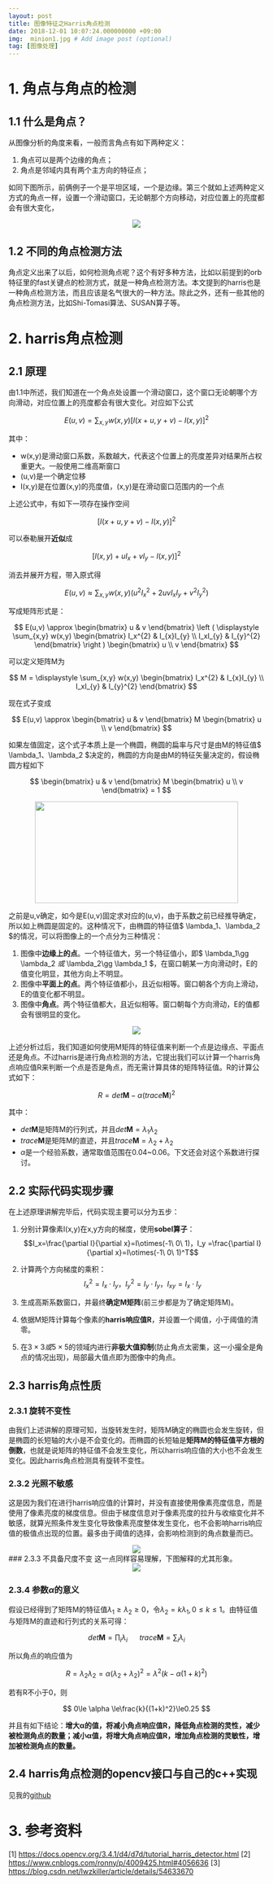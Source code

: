 ```yaml
---
layout: post
title: 图像特征之Harris角点检测
date: 2018-12-01 10:07:24.000000000 +09:00
img:  minion1.jpg # Add image post (optional)
tag: [图像处理]
---
```

# 1. 角点与角点的检测
## 1.1 什么是角点？
从图像分析的角度来看，一般而言角点有如下两种定义：
1. 角点可以是两个边缘的角点；
2. 角点是邻域内具有两个主方向的特征点；

如同下图所示，前俩例子一个是平坦区域，一个是边缘。第三个就如上述两种定义方式的角点一样，设置一个滑动窗口，无论朝那个方向移动，对应位置上的亮度都会有很大变化，
<div style="text-align: center">
<img src="{{site.baseurl}}/assets/img/harris/corner.png"/>
</div>

## 1.2 不同的角点检测方法
角点定义出来了以后，如何检测角点呢？这个有好多种方法，比如以前提到的orb特征里的fast关键点的检测方式，就是一种角点检测方法。本文提到的harris也是一种角点检测方法，而且应该是名气很大的一种方法。除此之外，还有一些其他的角点检测方法，比如Shi-Tomasi算法、SUSAN算子等。

# 2. harris角点检测
## 2.1 原理
由1.1中所述，我们知道在一个角点处设置一个滑动窗口，这个窗口无论朝哪个方向滑动，对应位置上的亮度都会有很大变化。对应如下公式

$$E(u,v) = \sum _{x,y} w(x,y)[ I(x+u,y+v) - I(x,y)]^{2}$$

其中：
- w(x,y)是滑动窗口系数，系数越大，代表这个位置上的亮度差异对结果所占权重更大。一般使用二维高斯窗口
- (u,v)是一个确定位移
- I(x,y)是在位置(x,y)的亮度值，(x,y)是在滑动窗口范围内的一个点

上述公式中，有如下一项存在操作空间

$$[I(x+u,y+v) - I(x,y)]^{2}$$

可以泰勒展开**近似**成

$$ [ I(x,y) + u I_{x} + vI_{y} - I(x,y)]^{2} $$

消去并展开方程，带入原式得

$$E(u,v) \approx \sum _{x,y} w(x,y)(u^{2}I_{x}^{2} + 2uvI_{x}I_{y} + v^{2}I_{y}^{2})$$

写成矩阵形式是：

$$ E(u,v) \approx \begin{bmatrix} u & v \end{bmatrix} \left ( \displaystyle \sum_{x,y} w(x,y) \begin{bmatrix} I_x^{2} & I_{x}I_{y} \\ I_xI_{y} & I_{y}^{2} \end{bmatrix} \right ) \begin{bmatrix} u \\ v \end{bmatrix} $$

可以定义矩阵M为

$$ M = \displaystyle \sum_{x,y} w(x,y) \begin{bmatrix} I_x^{2} & I_{x}I_{y} \\ I_xI_{y} & I_{y}^{2} \end{bmatrix} $$

现在式子变成

$$ E(u,v) \approx \begin{bmatrix} u & v \end{bmatrix} M \begin{bmatrix} u \\ v \end{bmatrix} $$

如果左值固定，这个式子本质上是一个椭圆，椭圆的扁率与尺寸是由M的特征值$ \lambda_1、\lambda_2 $决定的，椭圆的方向是由M的特征矢量决定的，假设椭圆方程如下

$$ \begin{bmatrix} u & v \end{bmatrix} M \begin{bmatrix} u \\ v \end{bmatrix} = 1  $$

<div style="text-align: center">
<img src="{{site.baseurl}}/assets/img/harris/eclipse.png"  width="400" height="200"/>
</div>

之前是u,v确定，如今是E(u,v)固定求对应的(u,v)，由于系数之前已经推导确定，所以如上椭圆是固定的。这种情况下，由椭圆的特征值$ \lambda_1、\lambda_2 $的情况，可以将图像上的一个点分为三种情况：
1. 图像中**边缘上的点**。一个特征值大，另一个特征值小，即$ \lambda_1\gg \lambda_2 $或$ \lambda_2\gg \lambda_1 $，在窗口朝某一方向滑动时，E的值变化明显，其他方向上不明显。
2. 图像中**平面上的点**。两个特征值都小，且近似相等。窗口朝各个方向上滑动，E的值变化都不明显。
3. 图像中**角点**。两个特征值都大，且近似相等。窗口朝每个方向滑动，E的值都会有很明显的变化。
<div style="text-align: center">
<img src="{{site.baseurl}}/assets/img/harris/analyse.png"/>
</div>

上述分析过后，我们知道如何使用M矩阵的特征值来判断一个点是边缘点、平面点还是角点。不过harris是进行角点检测的方法，它提出我们可以计算一个harris角点响应值R来判断一个点是否是角点，而无需计算具体的矩阵特征值。R的计算公式如下：

$$ R=det \boldsymbol{M} - \alpha(trace\boldsymbol{M})^2 $$

其中：
- $det\boldsymbol{M}$是矩阵M的行列式，并且$det\boldsymbol{M} = \lambda_1\lambda_2$
- $trace\boldsymbol{M}$是矩阵M的直迹，并且$trace\boldsymbol{M}=\lambda_2+\lambda_2$
- $\alpha$是一个经验系数，通常取值范围在0.04~0.06。下文还会对这个系数进行探讨。

## 2.2 实际代码实现步骤
在上述原理讲解完毕后，代码实现主要可以分为五步：
1. 分别计算像素I(x,y)在x,y方向的梯度，使用**sobel算子**：$$I_x=\frac{\partial I}{\partial x}=I\otimes(-1\ 0\ 1)，I_y =\frac{\partial I}{\partial x}=I\otimes(-1\ 0\ 1)^T$$

2. 计算两个方向梯度的乘积：$$ I_x^2=I_x\cdot I_y，I_y^2=I_y\cdot I_y，I_{xy}=I_x\cdot I_y $$

3. 生成高斯系数窗口，并最终**确定M矩阵**(前三步都是为了确定矩阵M)。

4. 依据M矩阵计算每个像素的**harris响应值R**，并设置一个阈值，小于阈值的清零。

5. 在$3\times3或5\times5$的领域内进行**非极大值抑制**(防止角点太密集，这一小撮全是角点的情况出现)，局部最大值点即为图像中的角点。

## 2.3 harris角点性质
### 2.3.1 旋转不变性
由我们上述讲解的原理可知，当旋转发生时，矩阵M确定的椭圆也会发生旋转，但是椭圆的长短轴的大小是不会变化的。而椭圆的长短轴是**矩阵M的特征值平方根的倒数**，也就是说矩阵的特征值不会发生变化，所以harris响应值的大小也不会发生变化。因此harris角点检测具有旋转不变性。

### 2.3.2 光照不敏感
这是因为我们在进行harris响应值的计算时，并没有直接使用像素亮度信息，而是使用了像素亮度的梯度信息。但由于梯度信息对于像素亮度的拉升与收缩变化并不敏感，就算光照条件发生变化导致像素亮度整体发生变化，也不会影响harris响应值的极值点出现的位置。最多由于阈值的选择，会影响检测到的角点数量而已。
<div style="text-align: center">
<img src="{{site.baseurl}}/assets/img/harris/brightness.png"/>
</div>
### 2.3.3 不具备尺度不变
这一点同样容易理解，下图解释的尤其形象。
<div style="text-align: center">
<img src="{{site.baseurl}}/assets/img/harris/scale.png"/>
</div>

### 2.3.4 参数$\alpha$的意义
假设已经得到了矩阵M的特征值$\lambda_1\ge\lambda_2\ge0$，令$\lambda_2=k\lambda_1,0\le k\le 1$。由特征值与矩阵M的直迹和行列式的关系可得：

$$ det\boldsymbol{M}=\prod_i\lambda_i \ \ \ \ \ \  trace\boldsymbol{M}=\sum_i\lambda_i $$

所以角点的响应值为

$$ R=\lambda_2\lambda_2=\alpha(\lambda_2+\lambda_2)^2=\lambda^2(k-\alpha(1+k)^2) $$

若有R不小于0，则
    
$$ 0\le \alpha \le\frac{k}{(1+k)^2}\le0.25 $$

并且有如下结论：**增大α的值，将减小角点响应值R，降低角点检测的灵性，减少被检测角点的数量；减小α值，将增大角点响应值R，增加角点检测的灵敏性，增加被检测角点的数量。**

## 2.4 harris角点检测的opencv接口与自己的c++实现
见我的[github](https://github.com/xhy3054/myopencv/tree/master/08_feature2d_module/01_harris_corner_detector)

# 3. 参考资料
[1] https://docs.opencv.org/3.4.1/d4/d7d/tutorial_harris_detector.html
[2] https://www.cnblogs.com/ronny/p/4009425.html#4056636
[3] https://blog.csdn.net/lwzkiller/article/details/54633670

